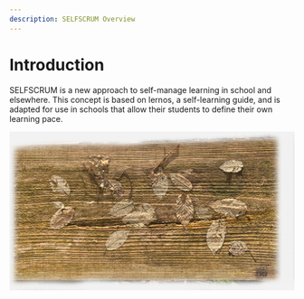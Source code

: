 ```yaml
---
description: SELFSCRUM Overview
---
```


# Introduction

SELFSCRUM is a new approach to self-manage learning in school and elsewhere. This concept is based on lernos, a self-learning guide, and is adapted for use in schools that allow their students to define their own learning pace.

![wooden plank](.gitbook/assets/wood2.jpg)

